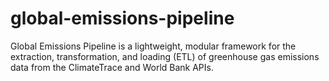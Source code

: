 # global-emissions-pipeline
Global Emissions Pipeline is a lightweight, modular framework for the extraction, transformation, and loading (ETL) of greenhouse gas emissions data from the ClimateTrace and World Bank APIs.
